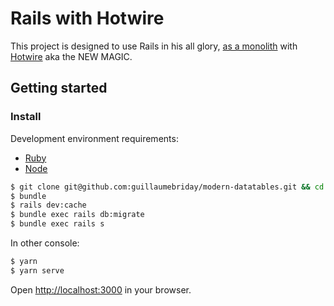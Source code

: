 # Rails with Hotwire

This project is designed to use Rails in his all glory, [as a monolith](https://m.signalvnoise.com/the-majestic-monolith/) with [Hotwire](https://hotwire.dev/) aka the NEW MAGIC.

## Getting started

### Install

Development environment requirements:
- [Ruby](https://www.ruby-lang.org/en/)
- [Node](https://nodejs.org/en/)

```bash
$ git clone git@github.com:guillaumebriday/modern-datatables.git && cd modern-datatables/rails-hotwire
$ bundle
$ rails dev:cache
$ bundle exec rails db:migrate
$ bundle exec rails s
```

In other console:
```bash
$ yarn
$ yarn serve
```

Open [http://localhost:3000](http://localhost:3000) in your browser.
